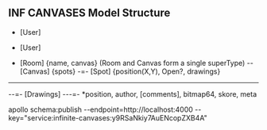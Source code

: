 ## INF CANVASES Model Structure
- [User]
- [User]

- [Room] {name, canvas}    (Room and Canvas form a single superType)
-- [Canvas] {spots}
-=- [Spot] {position(X,Y), Open?, drawings}
----
--=- [Drawings] 
---=-  *position, author, [comments], bitmap64, skore, meta






apollo schema:publish --endpoint=http://localhost:4000 --key="service:infinite-canvases:y9RSaNkiy7AuENcopZXB4A"